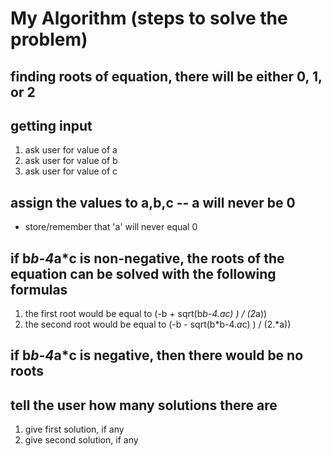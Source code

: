 # My Algorithm (steps to solve the problem)
## finding roots of equation, there will be either 0, 1, or 2

## getting input
1. ask user for value of a
2. ask user for value of b
3. ask user for value of c

## assign the values to a,b,c -- a will never be 0
- store/remember that 'a' will never equal 0

## if b*b-4*a*c is non-negative, the roots of the equation can be solved with the following formulas
1. the first root would be equal to (-b + sqrt(b*b-4.*a*c) ) / (2*a))
2. the second root would be equal to (-b - sqrt(b*b-4.*a*c) ) / (2.*a))

## if b*b-4*a*c is negative, then there would be no roots

## tell the user how many solutions there are
1. give first solution, if any
2. give second solution, if any